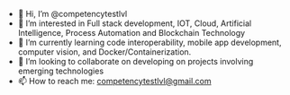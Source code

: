- 👋 Hi, I’m @competencytestlvl
- 👀 I’m interested in Full stack development, IOT, Cloud, Artificial Intelligence, Process Automation and Blockchain Technology
- 🌱 I’m currently learning code interoperability, mobile app development, computer vision, and Docker/Containerization.
- 💞️ I’m looking to collaborate on developing on projects involving emerging technologies
- 📫 How to reach me: competencytestlvl@gmail.com

<!---
competencytestlvl/competencytestlvl is a ✨ special ✨ repository because its `README.md` (this file) appears on your GitHub profile.
You can click the Preview link to take a look at your changes.
--->
